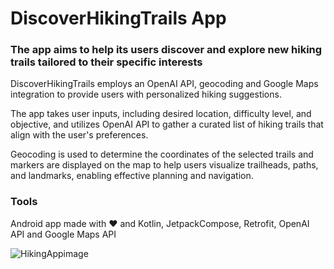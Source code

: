 # DiscoverHikingTrails App
### The app aims to help its users discover and explore new hiking trails tailored to their specific interests


DiscoverHikingTrails employs an OpenAI API, geocoding and Google Maps integration to provide users with personalized hiking suggestions.
 
The app takes user inputs, including desired location, difficulty level, and objective, and utilizes OpenAI API to gather a curated list of hiking trails that align with the user's preferences. 

Geocoding is used to determine the coordinates of the selected trails and markers are displayed on the map to help users visualize trailheads, paths, and landmarks, enabling effective planning and navigation. 


### Tools 

Android app made with ❤️ and Kotlin, JetpackCompose, Retrofit, OpenAI API and Google Maps API 

![HikingAppimage](https://github.com/anaandreis/HikingApp_OpenAI/assets/116083867/574f039c-3d0f-41c3-bd8b-b6a6a52a1e55)
